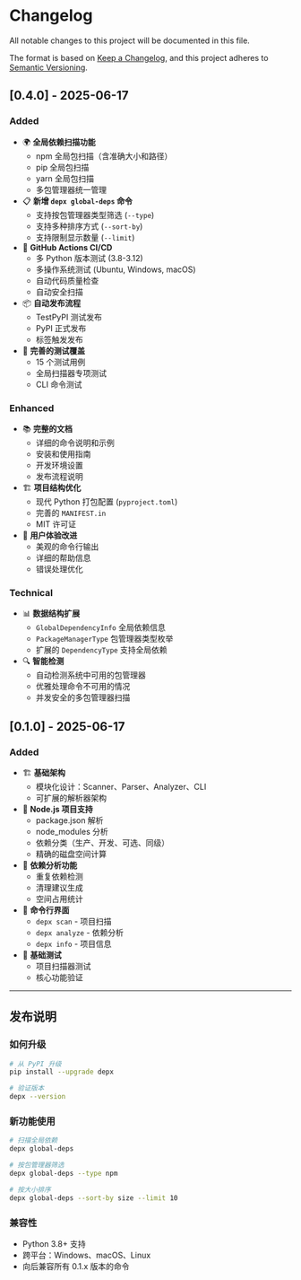 # Changelog

All notable changes to this project will be documented in this file.

The format is based on [Keep a Changelog](https://keepachangelog.com/en/1.0.0/),
and this project adheres to [Semantic Versioning](https://semver.org/spec/v2.0.0.html).

## [0.4.0] - 2025-06-17

### Added
- 🌍 **全局依赖扫描功能**
  - npm 全局包扫描（含准确大小和路径）
  - pip 全局包扫描
  - yarn 全局包扫描
  - 多包管理器统一管理
- 📋 **新增 `depx global-deps` 命令**
  - 支持按包管理器类型筛选 (`--type`)
  - 支持多种排序方式 (`--sort-by`)
  - 支持限制显示数量 (`--limit`)
- 🔧 **GitHub Actions CI/CD**
  - 多 Python 版本测试 (3.8-3.12)
  - 多操作系统测试 (Ubuntu, Windows, macOS)
  - 自动代码质量检查
  - 自动安全扫描
- 📦 **自动发布流程**
  - TestPyPI 测试发布
  - PyPI 正式发布
  - 标签触发发布
- 🧪 **完善的测试覆盖**
  - 15 个测试用例
  - 全局扫描器专项测试
  - CLI 命令测试

### Enhanced
- 📚 **完整的文档**
  - 详细的命令说明和示例
  - 安装和使用指南
  - 开发环境设置
  - 发布流程说明
- 🏗️ **项目结构优化**
  - 现代 Python 打包配置 (`pyproject.toml`)
  - 完善的 `MANIFEST.in`
  - MIT 许可证
- 🎨 **用户体验改进**
  - 美观的命令行输出
  - 详细的帮助信息
  - 错误处理优化

### Technical
- 📊 **数据结构扩展**
  - `GlobalDependencyInfo` 全局依赖信息
  - `PackageManagerType` 包管理器类型枚举
  - 扩展的 `DependencyType` 支持全局依赖
- 🔍 **智能检测**
  - 自动检测系统中可用的包管理器
  - 优雅处理命令不可用的情况
  - 并发安全的多包管理器扫描

## [0.1.0] - 2025-06-17

### Added
- 🏗️ **基础架构**
  - 模块化设计：Scanner、Parser、Analyzer、CLI
  - 可扩展的解析器架构
- 📁 **Node.js 项目支持**
  - package.json 解析
  - node_modules 分析
  - 依赖分类（生产、开发、可选、同级）
  - 精确的磁盘空间计算
- 🔄 **依赖分析功能**
  - 重复依赖检测
  - 清理建议生成
  - 空间占用统计
- 🎯 **命令行界面**
  - `depx scan` - 项目扫描
  - `depx analyze` - 依赖分析
  - `depx info` - 项目信息
- 🧪 **基础测试**
  - 项目扫描器测试
  - 核心功能验证

---

## 发布说明

### 如何升级

```bash
# 从 PyPI 升级
pip install --upgrade depx

# 验证版本
depx --version
```

### 新功能使用

```bash
# 扫描全局依赖
depx global-deps

# 按包管理器筛选
depx global-deps --type npm

# 按大小排序
depx global-deps --sort-by size --limit 10
```

### 兼容性

- Python 3.8+ 支持
- 跨平台：Windows、macOS、Linux
- 向后兼容所有 0.1.x 版本的命令
